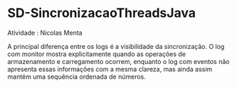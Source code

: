 # SD-SincronizacaoThreadsJava

Atividade : Nicolas Menta

A principal diferença entre os logs é a visibilidade da sincronização. O log com monitor mostra explicitamente quando as operações de armazenamento e carregamento ocorrem, enquanto o log com eventos não apresenta essas informações com a mesma clareza, mas ainda assim mantém uma sequência ordenada de números.


